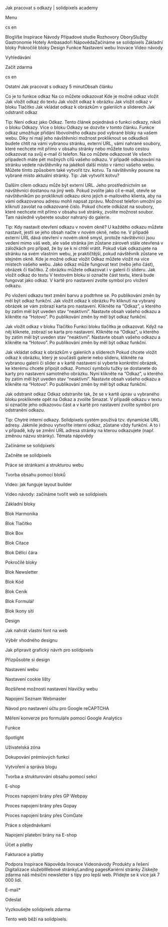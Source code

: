 <p>Jak pracovat s odkazy | solidpixels academy</p>
<p>Menu</p>
<p>cs en</p>
<p>BlogVše Inspirace Návody Případové studie Rozhovory OborySlužby Gastronomie Hotely Ambasadoři NápovědaZačínáme se solidpixels Základní bloky Pokročilé bloky Design Funkce Nastavení webu Inovace Video návody</p>
<p>Vyhledávání</p>
<p>Začít zdarma</p>
<p>cs en</p>
<p>Ostatní
Jak pracovat s odkazy
5 minutObsah článku</p>
<p>Co je to funkce odkaz
Na co můžete odkazovat
Kde je možné odkaz vložit
Jak vložit odkaz do textu
Jak vložit odkaz k obrázku
Jak vložit odkaz v bloku Tlačítko
Jak vkládat odkaz k obrázkům v galeriiích a sliderech
Jak odstranit odkaz</p>
<p>Tip: Není odkaz jako Odkaz. Tento článek pojednává o funkci odkazy, nikoli o bloku Odkazy. Více o bloku Odkazy se dozvíte v tomto článku.
Funkce odkaz umožňuje přidání libovolného odkazu pod vybrané bloky na vašem webu. Díky ní mají jeho návštěvníci možnost prokliknout se odkudkoli budete chtít na vámi vybranou stránku, externí URL, vámi nahrané soubory, které nechcete mít přímo v obsahu stránky nebo můžete touto cestou odkazovat na svůj e-mail či telefon.
Na co můžete odkazovat
Ve všech případech máte pět možných cílů vašeho odkazu. V případě odkazování na stránku vedete návštěvníky na jakékoli další místo v rámci vašeho webu. Můžete tímto způsobem také vytvořit tzv. kotvu. Ta návštěvníky posune na vybrané místo aktuální stránky.
Tip: Jak vytvořit kotvu?</p>
<p>Dalším cílem odkazu může být externí URL. Jeho prostřednictvím se návštěvníci dostanou na jiný web. Pokud zvolíte jako cíl e-mail, otevře se návštěvníkům po prokliknutí odkazu okno jejich e-mailového klienta, aby na vámi odkazovanou adresu mohli napsat zprávu. Možnost telefon umožní po kliknutí zavolat na odkazované číslo. Pokud chcete odkázat na soubory, které nechcete mít přímo v obsahu své stránky, zvolíte možnost soubor. Tam následně vyberete soubor nahraný do galerie.</p>
<p>Tip: Kdy nastavit otevření odkazu v novém okně? U každého odkazu můžete nastavit, jestli se jeho obsah načte v novém okně, nebo ne. V případě externí URL dává otevření v novém okně smysl, protože návštěvníci jsou vedeni mimo váš web, ale vaše stránka jim zůstane zároveň stále otevřená v záložkách pro případ, že by se k ní chtěl vrátit. Pokud však odkazujete na stránku na svém vlastním webu, je praktičtější, pokud návštěvník zůstane ve stejném okně.
Kde je možné odkaz vložit
Odkaz můžete vložit na více místech vašeho webu. Jako odkaz může fungovat text (nebo jeho část), obrázek či tlačítko. Z obrázku můžete odkazovat i v galerii či slideru.
Jak vložit odkaz do textu
V textovém bloku si označte část textu, která bude fungovat jako odkaz. V kartě pro nastavení zvolte symbol pro vložení odkazu.</p>
<p>Po vložení odkazu text změní barvu a podtrhne se. Po publikování změn by měl být odkaz funkční.
Jak vložit odkaz k obrázku
Po kliknutí na vybraný obrázek se vám zobrazí karta pro nastavení. Klikněte na “Odkaz”, u kterého by zatím měl být uveden stav “neaktivní”. Nastavte obsah vašeho odkazu a klikněte na “Hotovo”. Po publikování změn by měl být odkaz funkční.</p>
<p>Jak vložit odkaz v bloku Tlačítko
Funkcí bloku tlačítko je odkazovat. Když na něj kliknete, zobrazí se karta pro nastavení. Klikněte na “Odkaz”, u kterého by zatím měl být uveden stav “neaktivní”. Nastavte obsah vašeho odkazu a klikněte na “Hotovo”. Po publikování změn by měl být odkaz funkční.</p>
<p>Jak vkládat odkaz k obrázkům v galeriích a sliderech
Pokud chcete vložit odkaz k obrázku, který je součástí galerie nebo slideru, klikněte na vybranou galerii či slider a v kartě nastavení si vyberte konkrétní obrázek, ke kterému chcete připojit odkaz. Pomocí symbolu tužky se dostanete do karty pro nastavení samotného obrázku. Nyní klikněte na “Odkaz”, u kterého by zatím měl být uveden stav “neaktivní”. Nastavte obsah vašeho odkazu a klikněte na “Hotovo”. Po publikování změn by měl být odkaz funkční.</p>
<p>Jak odstranit odkaz
Odkaz odstraníte tak, že se v kartě úprav u vybraného bloku prokliknete opět na Odkaz a zvolíte Smazat. V případě odkazu v textu si označíte jeho odkazovou část a v kartě pro nastavení zvolíte symbol pro odstranění odkazu.</p>
<p>Tip: Chytré interní odkazy. Solidpixels systém používá tzv. dynamické URL adresy. Jakmile jednou vytvoříte interní odkaz, zůstane vždy funkční. A to i v případě, kdy se změní URL adresa stránky na kterou odkazujete (např. změnou názvu stránky).
Témata nápovědy</p>
<p>Začínáme se solidpixels</p>
<p>Začněte se solidpixels</p>
<p>Práce se stránkami a strukturou webu</p>
<p>Tvorba obsahu pomocí bloků</p>
<p>Video: jak funguje layout builder </p>
<p>Video návody: začínáme tvořit web se solidpixels</p>
<p>Základní bloky</p>
<p>Blok Harmonika</p>
<p>Blok Tlačítko</p>
<p>Blok Box</p>
<p>Blok Citace</p>
<p>Blok Dělící čára</p>
<p>Pokročilé bloky</p>
<p>Blok Newsletter</p>
<p>Blok Kód</p>
<p>Blok Ceník</p>
<p>Blok Formulář</p>
<p>Blok Ikony sítí</p>
<p>Design</p>
<p>Jak nahrát vlastní font na web</p>
<p>Výběr vhodného designu</p>
<p>Jak připravit grafický návrh pro solidpixels</p>
<p>Přizpůsobte si design</p>
<p>Nastavení webu</p>
<p>Nastavení cookie lišty</p>
<p>Rozšířené možnosti nastavení hlavičky webu</p>
<p>Napojení Seznam Webmaster</p>
<p>Návod pro nastavení účtu pro Google reCAPTCHA</p>
<p>Měření konverze pro formuláře pomocí Google Analytics</p>
<p>Funkce</p>
<p>Spotlight</p>
<p>Uživatelská zóna</p>
<p>Dokupování prémiových funkcí</p>
<p>Vytvoření a správa blogu</p>
<p>Tvorba a strukturování obsahu pomocí sekcí</p>
<p>E-shop</p>
<p>Proces napojení brány přes GP Webpay</p>
<p>Proces napojení brány přes Gopay</p>
<p>Proces napojení brány přes ComGate</p>
<p>Práce s objednávkami</p>
<p>Napojení platební brány na E-shop</p>
<p>Účet a platby</p>
<p>Fakturace a platby</p>
<p>Podpora
 Inspirace
Nápověda
Inovace
Videonávody
 Produkty a řešení
 Digitalizace služebWebové stránkyLanding pagesKariérní stránky Získejte zdarma náš měsíční newsletter s tipy pro lepší web. Přidejte se k více jak 7 000 lidí.</p>
<p>E-mail*</p>
<p>Odeslat</p>
<p>Vyzkoušejte solidpixels zdarma</p>
<p>Tento web běží na solidpixels.</p>